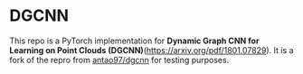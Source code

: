 # DGCNN


This repo is a PyTorch implementation for **Dynamic Graph CNN for Learning on Point Clouds (DGCNN)**(https://arxiv.org/pdf/1801.07829). It is a fork of the repro from [antao97/dgcnn](https://github.com/AnTao97/dgcnn.pytorch) for testing purposes.
